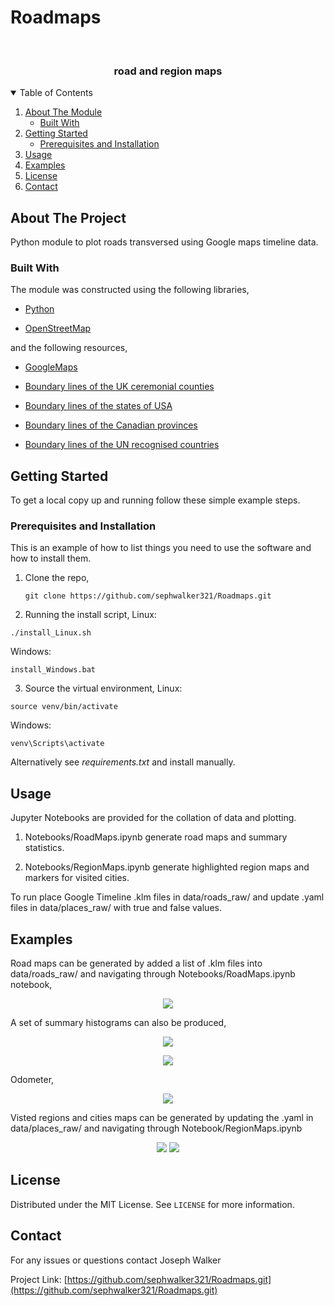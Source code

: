 # Roadmaps
<br />
<p align="center">
  <a href="https://github.com/sephwalker321/Roadmaps">
  </a>
  <h3 align="center">road and region maps</h3>
</p>


<!-- TABLE OF CONTENTS -->
<details open="open">
  <summary>Table of Contents</summary>
  <ol>
    <li>
      <a href="#about-the-project">About The Module</a>
      <ul>
        <li><a href="#built-with">Built With</a></li>
      </ul>
    </li>
    <li>
      <a href="#getting-started">Getting Started</a>
      <ul>
        <li><a href="#prerequisites">Prerequisites and Installation</a></li>
      </ul>
    </li>
    <li><a href="#usage">Usage</a></li>
    <li><a href="#examples">Examples</a></li>
    <li><a href="#license">License</a></li>
    <li><a href="#contact">Contact</a></li>
  </ol>
</details>


<!-- ABOUT THE PROJECT -->
## About The Project

<p align="center">
  <a href="https://github.com/sephwalker321/Roadmaps">
  </a>
</p>

Python module to plot roads transversed using Google maps timeline data.

### Built With

The module was constructed using the following libraries,
* [Python](https://www.python.org/)

* [OpenStreetMap](https://www.openstreetmap.org/#map=6/54.910/-3.432)

and the following resources,

* [GoogleMaps](https://timeline.google.com/)

* [Boundary lines of the UK ceremonial counties](https://osdatahub.os.uk/downloads/open/BoundaryLine)

* [Boundary lines of the states of USA](https://www.census.gov/geographies/mapping-files/time-series/geo/carto-boundary-file.html)

* [Boundary lines of the Canadian provinces](http://tapiquen-sig.jimdo.com)

* [Boundary lines of the UN recognised countries](https://hub.arcgis.com/datasets/esri::world-countries-generalized)

<!-- GETTING STARTED -->
## Getting Started

To get a local copy up and running follow these simple example steps.

### Prerequisites and Installation

This is an example of how to list things you need to use the software and how to install them.

1. Clone the repo,
   ```
   git clone https://github.com/sephwalker321/Roadmaps.git
   ```

2. Running the install script,
  Linux:
  ```
  ./install_Linux.sh
  ```
  Windows:
  ```
  install_Windows.bat
  ```

3. Source the virtual environment,
  Linux:
  ```
  source venv/bin/activate
  ```
  Windows:
  ```
  venv\Scripts\activate
  ```

Alternatively see *requirements.txt* and install manually. 
<!-- USAGE EXAMPLES -->
## Usage
Jupyter Notebooks are provided for the collation of data and plotting.

1. Notebooks/RoadMaps.ipynb generate road maps and summary statistics.

2. Notebooks/RegionMaps.ipynb generate highlighted region maps and markers for visited cities.

To run place Google Timeline .klm files in data/roads_raw/ and update .yaml files in data/places_raw/ with true and false values.

## Examples
Road maps can be generated by added a list of .klm files into data/roads_raw/ and navigating through Notebooks/RoadMaps.ipynb notebook,

<p align="center">
<img src="assets/road_map_uk.png">
</p>

A set of summary histograms can also be produced,

<p align="center">
<img src="assets/road_summary_all_uk.png">
</p>

<p align="center">
<img src="assets/road_summary_daily_uk.png">
</p>

Odometer,

<p align="center">
<img src="assets/road_odometer_uk.png">
</p>

Visted regions and cities maps can be generated by updating the .yaml in data/places_raw/ and navigating through Notebook/RegionMaps.ipynb 

<p align="center">
<img src="assets/places_map_usa.png">
<img src="assets/places_map_countries.png">
</p>




<!-- LICENSE -->
## License

Distributed under the MIT License. See `LICENSE` for more information.


<!-- CONTACT -->
## Contact

For any issues or questions contact Joseph Walker

Project Link: [https://github.com/sephwalker321/Roadmaps.git](https://github.com/sephwalker321/Roadmaps.git)
